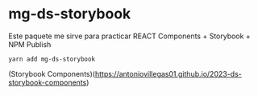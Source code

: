 # mg-ds-storybook

Este  paquete me sirve para practicar REACT Components + Storybook + NPM Publish

```
yarn add mg-ds-storybook
```


(Storybook Components)(https://antoniovillegas01.github.io/2023-ds-storybook-components)





